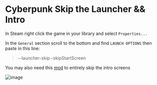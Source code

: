 # Cyberpunk Skip the Launcher && Intro

In Steam right click the game in your library and select `Properties...`

In the `General` section scroll to the bottom and find `LAUNCH OPTIONS` then paste in this line:

> --launcher-skip -skipStartScreen

You may also need this [mod](https://www.nexusmods.com/cyberpunk2077/mods/533?tab=description) to entirely skip the intro screens

![image](https://github.com/ASproson/cyberpunk-skip-launcher-intro/assets/77736272/06b08e86-e28f-4fc9-83fe-a70a091b2722)

